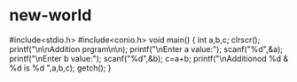 # new-world
#include<stdio.h>
#include<conio.h>
void main()
{
  int a,b,c;
  clrscr();
  printf("\n\nAddition prgram\n\n);
  printf("\nEnter a value:");
  scanf("%d",&a);
  printf("\nEnter b value:");
  scanf("%d",&b);
  c=a+b;
   printf("\nAdditionod %d & %d is %d ",a,b,c);
   getch();
}

